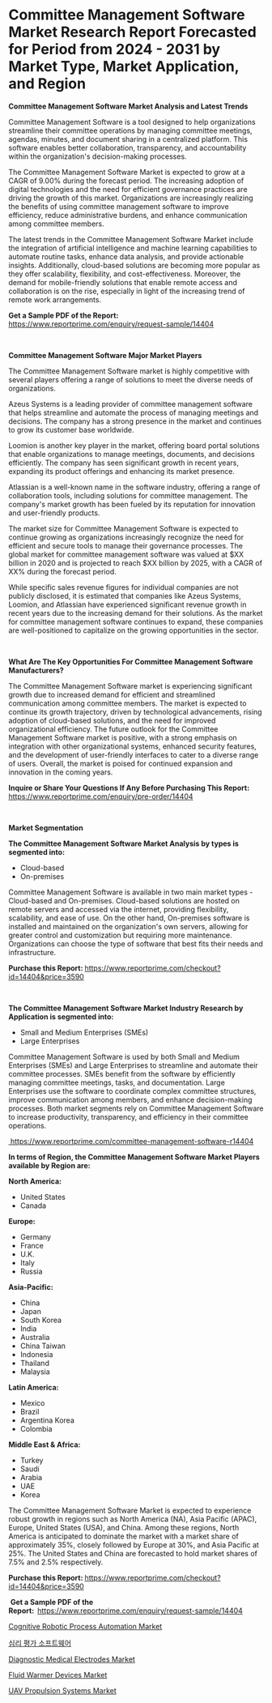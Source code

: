 <p><h1>Committee Management Software Market Research Report Forecasted for Period from 2024 -  2031 by Market Type, Market Application, and Region</h1></p><p><strong>Committee Management Software Market Analysis and Latest Trends</strong></p>
<p><p>Committee Management Software is a tool designed to help organizations streamline their committee operations by managing committee meetings, agendas, minutes, and document sharing in a centralized platform. This software enables better collaboration, transparency, and accountability within the organization's decision-making processes.</p><p>The Committee Management Software Market is expected to grow at a CAGR of 9.00% during the forecast period. The increasing adoption of digital technologies and the need for efficient governance practices are driving the growth of this market. Organizations are increasingly realizing the benefits of using committee management software to improve efficiency, reduce administrative burdens, and enhance communication among committee members.</p><p>The latest trends in the Committee Management Software Market include the integration of artificial intelligence and machine learning capabilities to automate routine tasks, enhance data analysis, and provide actionable insights. Additionally, cloud-based solutions are becoming more popular as they offer scalability, flexibility, and cost-effectiveness. Moreover, the demand for mobile-friendly solutions that enable remote access and collaboration is on the rise, especially in light of the increasing trend of remote work arrangements.</p></p>
<p><strong>Get a Sample PDF of the Report:&nbsp;</strong> <a href="https://www.reportprime.com/enquiry/request-sample/14404">https://www.reportprime.com/enquiry/request-sample/14404</a></p>
<p>&nbsp;</p>
<p><strong>Committee Management Software Major Market Players</strong></p>
<p><p>The Committee Management Software market is highly competitive with several players offering a range of solutions to meet the diverse needs of organizations. </p><p>Azeus Systems is a leading provider of committee management software that helps streamline and automate the process of managing meetings and decisions. The company has a strong presence in the market and continues to grow its customer base worldwide.</p><p>Loomion is another key player in the market, offering board portal solutions that enable organizations to manage meetings, documents, and decisions efficiently. The company has seen significant growth in recent years, expanding its product offerings and enhancing its market presence.</p><p>Atlassian is a well-known name in the software industry, offering a range of collaboration tools, including solutions for committee management. The company's market growth has been fueled by its reputation for innovation and user-friendly products.</p><p>The market size for Committee Management Software is expected to continue growing as organizations increasingly recognize the need for efficient and secure tools to manage their governance processes. The global market for committee management software was valued at $XX billion in 2020 and is projected to reach $XX billion by 2025, with a CAGR of XX% during the forecast period.</p><p>While specific sales revenue figures for individual companies are not publicly disclosed, it is estimated that companies like Azeus Systems, Loomion, and Atlassian have experienced significant revenue growth in recent years due to the increasing demand for their solutions. As the market for committee management software continues to expand, these companies are well-positioned to capitalize on the growing opportunities in the sector.</p></p>
<p>&nbsp;</p>
<p><strong>What Are The Key Opportunities For Committee Management Software Manufacturers?</strong></p>
<p><p>The Committee Management Software market is experiencing significant growth due to increased demand for efficient and streamlined communication among committee members. The market is expected to continue its growth trajectory, driven by technological advancements, rising adoption of cloud-based solutions, and the need for improved organizational efficiency. The future outlook for the Committee Management Software market is positive, with a strong emphasis on integration with other organizational systems, enhanced security features, and the development of user-friendly interfaces to cater to a diverse range of users. Overall, the market is poised for continued expansion and innovation in the coming years.</p></p>
<p><strong>Inquire or Share Your Questions If Any Before Purchasing This Report:</strong> <a href="https://www.reportprime.com/enquiry/pre-order/14404">https://www.reportprime.com/enquiry/pre-order/14404</a></p>
<p>&nbsp;</p>
<p><strong>Market Segmentation</strong></p>
<p><strong>The Committee Management Software Market Analysis by types is segmented into:</strong></p>
<p><ul><li>Cloud-based</li><li>On-premises</li></ul></p>
<p><p>Committee Management Software is available in two main market types - Cloud-based and On-premises. Cloud-based solutions are hosted on remote servers and accessed via the internet, providing flexibility, scalability, and ease of use. On the other hand, On-premises software is installed and maintained on the organization's own servers, allowing for greater control and customization but requiring more maintenance. Organizations can choose the type of software that best fits their needs and infrastructure.</p></p>
<p><strong>Purchase this Report:&nbsp;</strong><a href="https://www.reportprime.com/checkout?id=14404&price=3590">https://www.reportprime.com/checkout?id=14404&price=3590</a></p>
<p>&nbsp;</p>
<p><strong>The Committee Management Software Market Industry Research by Application is segmented into:</strong></p>
<p><ul><li>Small and Medium Enterprises (SMEs)</li><li>Large Enterprises</li></ul></p>
<p><p>Committee Management Software is used by both Small and Medium Enterprises (SMEs) and Large Enterprises to streamline and automate their committee processes. SMEs benefit from the software by efficiently managing committee meetings, tasks, and documentation. Large Enterprises use the software to coordinate complex committee structures, improve communication among members, and enhance decision-making processes. Both market segments rely on Committee Management Software to increase productivity, transparency, and efficiency in their committee operations.</p></p>
<p><a href="https://www.reportprime.com/committee-management-software-r14404">&nbsp;https://www.reportprime.com/committee-management-software-r14404</a></p>
<p><strong>In terms of Region, the Committee Management Software Market Players available by Region are:</strong></p>
<p>
    <p> <strong> North America: </strong>
        <ul>
            <li>United States</li>
            <li>Canada</li>
        </ul>
        </p> 
    <p> <strong> Europe: </strong>
        <ul>
            <li>Germany</li>
            <li>France</li>
            <li>U.K.</li>
            <li>Italy</li>
            <li>Russia</li>
        </ul>
        </p> 
    <p> <strong> Asia-Pacific: </strong>
        <ul>
            <li>China</li>
            <li>Japan</li>
            <li>South Korea</li>
            <li>India</li>
            <li>Australia</li>
            <li>China Taiwan</li>
            <li>Indonesia</li>
            <li>Thailand</li>
            <li>Malaysia</li>
        </ul>
        </p> 
    <p> <strong> Latin America: </strong>
        <ul>
            <li>Mexico</li>
            <li>Brazil</li>
            <li>Argentina Korea</li>
            <li>Colombia</li>
        </ul>
        </p> 
    <p> <strong> Middle East & Africa: </strong>
        <ul>
            <li>Turkey</li>
            <li>Saudi</li>
            <li>Arabia</li>
            <li>UAE</li>
            <li>Korea</li>
        </ul>
    </p>
    </p>
<p><p>The Committee Management Software Market is expected to experience robust growth in regions such as North America (NA), Asia Pacific (APAC), Europe, United States (USA), and China. Among these regions, North America is anticipated to dominate the market with a market share of approximately 35%, closely followed by Europe at 30%, and Asia Pacific at 25%. The United States and China are forecasted to hold market shares of 7.5% and 2.5% respectively.</p></p>
<p><strong>Purchase this Report: </strong><a href="https://www.reportprime.com/checkout?id=14404&price=3590">https://www.reportprime.com/checkout?id=14404&price=3590</a></p>
<p>&nbsp;<strong>Get a Sample PDF of the Report:&nbsp;&nbsp;</strong><a href="https://www.reportprime.com/enquiry/request-sample/14404">https://www.reportprime.com/enquiry/request-sample/14404</a></p>
<p><strong></strong></p>
<p><p><a href="https://github.com/labibmmn112/Market-Research-Report-List-2/blob/main/cognitive-robotic-process-automation-market.md">Cognitive Robotic Process Automation Market</a></p><p><a href="https://github.com/konokaryan/Market-Research-Report-List-2/blob/main/8325011107732.md">심리 평가 소프트웨어</a></p><p><a href="https://medium.com/@sdonald04328/comprehensive-analysis-of-the-global-diagnostic-medical-electrodes-market-growth-trends-market-ebe2f9d5f95c">Diagnostic Medical Electrodes Market</a></p><p><a href="https://medium.com/@cearranry14/global-fluid-warmer-devices-market-focus-on-product-type-warming-devices-temperature-b6c8d7fcf684">Fluid Warmer Devices Market</a></p><p><a href="https://github.com/vregtldg37/Market-Research-Report-List-2/blob/main/uav-propulsion-systems-market.md">UAV Propulsion Systems Market</a></p></p>